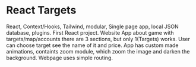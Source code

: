# React Targets

React, Context/Hooks, Tailwind, modular, Single page app, local JSON database, plugins. First React project.
Website App about game with targets/map/accounts there are 3 sections, but only 1(Targets) works. User can choose target see the name of it and price. App has custom made animations, containts zoom module, which zoom the image and darken the background. Webpage uses simple routing.
